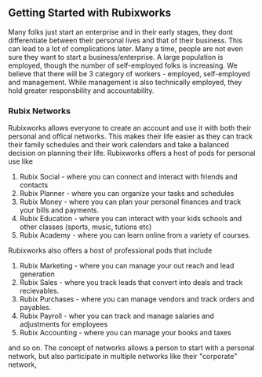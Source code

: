 ## Getting Started with Rubixworks

Many folks just start an enterprise and in their early stages, they dont differentiate between their personal lives and that of their business. This can lead to a lot of complications later.  Many a time, people are not even sure they want to start a business/enterprise. A large population is employed, though the number of self-employed folks is increasing. We believe that there will be 3 category of workers - employed, self-employed and management. While management is also technically employed, they hold greater responsbility and accountability.

### Rubix Networks
Rubixworks allows everyone to create an account and use it with both their personal and offical networks. This makes their life easier as they can track their family schedules and their work calendars and take a balanced decision on planning their life. Rubixworks offers a host of pods for personal use like
 1. Rubix Social - where you can connect and interact with friends and contacts
 2. Rubix Planner - where you can organize your tasks and schedules
 3. Rubix Money - where you can plan your personal finances and track your bills and payments.
 4. Rubix Education - where you can interact with your kids schools and other classes (sports, music, tutions etc)
 5. Rubix Academy - where you can learn online from a variety of courses.

Rubixworks also offers a host of professional pods that include
 1. Rubix Marketing - where you can manage your out reach and lead generation
 2. Rubix Sales - where you track leads that convert into deals and track recievables.
 3. Rubix Purchases - where you can manage vendors and track orders and payables.
 4. Rubix Payroll - wher you can track and manage salaries and adjustments for employees
 5. Rubix Accounting - where you can manage your books and taxes

and so on. The concept of networks allows a person to start with a personal network, but also participate in multiple networks like their "corporate" network, 
<!--stackedit_data:
eyJoaXN0b3J5IjpbMjA0MTI4NDgzNF19
-->